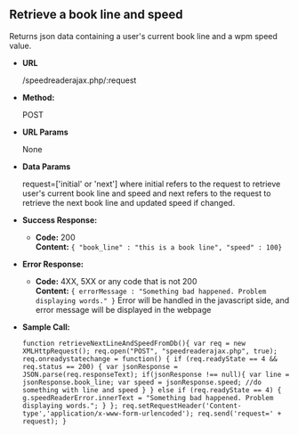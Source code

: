 **Retrieve a book line and speed**
----
  Returns json data containing a user's current book line and a wpm speed value.

* **URL**

  /speedreaderajax.php/:request

* **Method:**

  POST

*  **URL Params**

   None

* **Data Params**

  request=['initial' or 'next']
  where initial refers to the request to retrieve user's current book line and speed
  and next refers to the request to retrieve the next book line and updated speed if changed.

* **Success Response:**

  * **Code:** 200 <br />
    **Content:** `{ "book_line" : "this is a book line", "speed" : 100}`

* **Error Response:**

  * **Code:** 4XX, 5XX or any code that is not 200 <br />
    **Content:** `{ errorMessage : "Something bad happened. Problem displaying words." }`
                  Error will be handled in the javascript side, and error message will be displayed
                  in the webpage

* **Sample Call:**

  `function retrieveNextLineAndSpeedFromDb(){
    var req = new XMLHttpRequest();
    req.open("POST", "speedreaderajax.php", true);
    req.onreadystatechange = function() {
      if (req.readyState == 4 && req.status == 200) {
        var jsonResponse = JSON.parse(req.responseText);
        if(jsonResponse !== null){
          var line = jsonResponse.book_line;
          var speed = jsonResponse.speed;
          //do something with line and speed
        }
      } else if (req.readyState == 4) {
        g.speedReaderError.innerText = "Something bad happened. Problem displaying words.";
      }
    };
    req.setRequestHeader('Content-type','application/x-www-form-urlencoded');
    req.send('request=' + request);
  }`
